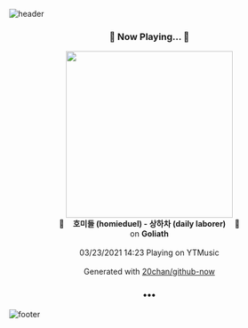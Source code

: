 ![header](https://capsule-render.vercel.app/api?type=wave&height=170&section=header&text=Hi.%20I'm%20SHIFT&fontColor=090707&fontAlignX=45&fontAlignY=65&fontSize=100)

<h3 align="center">🎵 Now Playing... 🎵</h3>
<p align="center">
  <a href="https://music.youtube.com/watch?v=waO1ooPmKHE">
    <img width="300" src="https://lh3.googleusercontent.com/g58eZ2S6HpcBSq-MvzpHG7-i9kB8s_W7VFnAtUVx1-JBrOOOFXg89bp6i9F00c6lcBDHe6-5cyinyHmB">
  </a>
  <br>
  🎵&nbsp&nbsp&nbsp <b>호미들 (homieduel) - 상하차 (daily laborer)</b> &nbsp&nbsp&nbsp🎵
  <br>
  on <b>Goliath</b>
  
  <br />
  <br />
  03/23/2021 14:23 Playing on YTMusic
  <br />
  <br />
  Generated with <a href="https://github.com/20chan/github-now">20chan/github-now</a>
</p>

<h3 align="center">•••</h3>

![footer](https://capsule-render.vercel.app/api?type=wave&height=150&section=footer)
